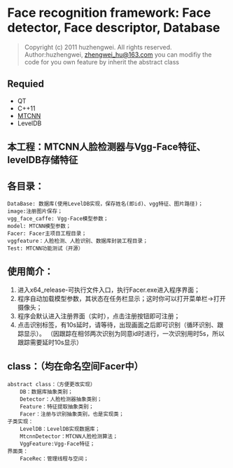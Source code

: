 # Face recognition framework: Face detector, Face descriptor, Database

> Copyright (c) 2011 huzhengwei. All rights reserved. Author:huzhengwei, zhengwei_hu@163.com
> you can modifiy the code for you own feature by inherit the abstract class
## Requied
* QT
* C++11
* [MTCNN](https://github.com/happynear/MTCNN_face_detection_alignment/tree/master/code/codes/vs)
* LevelDB
## 本工程：MTCNN人脸检测器与Vgg-Face特征、levelDB存储特征
## 各目录：
	DataBase: 数据库(使用LevelDB实现，保存姓名(即id)、vgg特征、图片路径)；
	image:注册图片保存；
	vgg_face_caffe: Vgg-Face模型参数；
	model: MTCNN模型参数；
	Facer: Facer主项目工程目录；
	vggfeature：人脸检测、人脸识别、数据库封装工程目录；
	Test: MTCNN功能测试（开源）
## 使用简介：
1. 进入x64_release-可执行文件入口，执行Facer.exe进入程序界面；
2. 程序自动加载模型参数，其状态在任务栏显示；这时你可以打开菜单栏->打开摄像头；
3. 程序会默认进入注册界面（实时），点击注册按钮即可注册；
4. 点击识别标签，有10s延时，请等待，出现画面之后即可识别（循环识别、跟踪显示）。
（因跟踪在相邻两次识别为同意id时进行，一次识别用时5s，所以跟踪需要延时10s显示）

## class：（均在命名空间Facer中）
	abstract class：（方便更改实现）
		DB：数据库抽象类别；
		Detector：人脸检测器抽象类别；
		Feature：特征提取抽象类别；
		Facer：注册与识别抽象类别，也是实现类；
	子类实现：
		LevelDB：LevelDB实现数据库；
		MtcnnDetector：MTCNN人脸检测算法；
		VggFeature:Vgg-Face特征；
	界面类：
		FaceRec：管理线程与空间；
